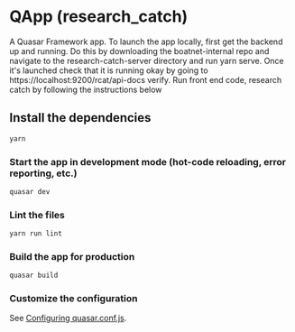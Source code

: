 # QApp (research_catch)

A Quasar Framework app. To launch the app locally, first get the backend up and running. Do this by downloading the boatnet-internal repo and navigate to the research-catch-server directory and run yarn serve. Once it's launched check that it is running okay by going to https://localhost:9200/rcat/api-docs verify. Run front end code, research catch by following the instructions below 

## Install the dependencies
```bash
yarn
```

### Start the app in development mode (hot-code reloading, error reporting, etc.)
```bash
quasar dev
```

### Lint the files
```bash
yarn run lint
```

### Build the app for production
```bash
quasar build
```

### Customize the configuration
See [Configuring quasar.conf.js](https://quasar.dev/quasar-cli/quasar-conf-js).
